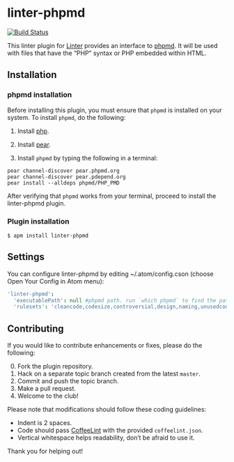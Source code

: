 linter-phpmd
=========================
[![Build Status](https://travis-ci.org/AtomLinter/linter-phpmd.svg)](https://travis-ci.org/AtomLinter/linter-phpmd)

This linter plugin for [Linter](https://github.com/AtomLinter/Linter) provides an interface to [phpmd](http://phpmd.org/documentation/index.html). It will be used with files that have the “PHP” syntax or PHP embedded within HTML.

## Installation
### phpmd installation
Before installing this plugin, you must ensure that `phpmd` is installed on your system. To install `phpmd`, do the following:

1. Install [php](http://php.net).

2. Install [pear](http://pear.php.net).

3. Install `phpmd` by typing the following in a terminal:
 ```ShellSession
 pear channel-discover pear.phpmd.org
 pear channel-discover pear.pdepend.org
 pear install --alldeps phpmd/PHP_PMD
 ```

After verifying that `phpmd` works from your terminal, proceed to install the linter-phpmd plugin.

### Plugin installation
```ShellSession
$ apm install linter-phpmd
```

## Settings
You can configure linter-phpmd by editing ~/.atom/config.cson (choose Open Your Config in Atom menu):
```cson
'linter-phpmd':
  'executablePath': null #phpmd path. run `which phpmd` to find the path
  'rulesets': 'cleancode,codesize,controversial,design,naming,unusedcode' #phpmd rulesets
```

## Contributing
If you would like to contribute enhancements or fixes, please do the following:

0. Fork the plugin repository.
0. Hack on a separate topic branch created from the latest `master`.
0. Commit and push the topic branch.
0. Make a pull request.
0. Welcome to the club!

Please note that modifications should follow these coding guidelines:

- Indent is 2 spaces.
- Code should pass [CoffeeLint](http://www.coffeelint.org/) with the provided `coffeelint.json`.
- Vertical whitespace helps readability, don’t be afraid to use it.

Thank you for helping out!
